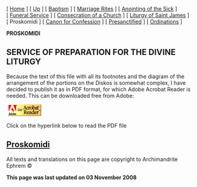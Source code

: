 \[ [Home](index.md) \] \[ [Up](eucholog.md) \] \[ [Baptism](baptism.md) \] \[ [Marriage Rites](marriage.md) \] \[ [Anointing of the Sick](anointin.md) \] \[ [Funeral Service](funeral.md) \] \[ [Consecration of a Church](dedic-int.md) \] \[ [Liturgy of Saint James](lit-james.md) \] \[ Proskomidi \] \[ [Canon for Confession](canon_for_confession.md) \] \[ [Presanctified](presanctified.md) \] \[ [Ordinations](ordinations.md) \]

**PROSKOMIDI**

SERVICE OF PREPARATION
FOR
THE DIVINE LITURGY
----------------------

Because the text of this file with all its footnotes and the diagram of the arrangement of the portions on the Diskos is somewhat complex, I have decided to publish it as in PDF format, for which Adobe Acrobat Reader is needed. This can be downloaded free from Adobe:

 [<img src="getacro.gif" width="88" height="31" />](http://www.adobe.com)

Click on the hyperlink below to read the PDF file

[Proskomidi](Proskom02+notes+diag.pdf)
--------------------------------------

All texts and translations on this page are copyright to
Archimandrite Ephrem ©

**This page was last updated on 03 November 2008**
